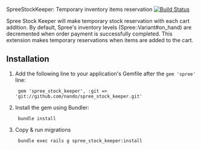 SpreeStockKeeper: Temporary inventory items reservation [![Build Status](https://travis-ci.org/nando/spree_stock_keeper.png?branch=master)](https://travis-ci.org/nando/spree_stock_keeper)

Spree Stock Keeper will make temporary stock reservation with each cart addition. By default, Spree's inventory levels (Spree::Variant#on_hand) are decremented when order payment is successfully completed. This extension makes temporary reservations when items are added to the cart.

## Installation

1. Add the following line to your application's Gemfile after the `gem 'spree'` line:

        gem 'spree_stock_keeper', :git => 'git://github.com/nando/spree_stock_keeper.git'

2. Install the gem using Bundler:

        bundle install

3. Copy & run migrations

        bundle exec rails g spree_stock_keeper:install
